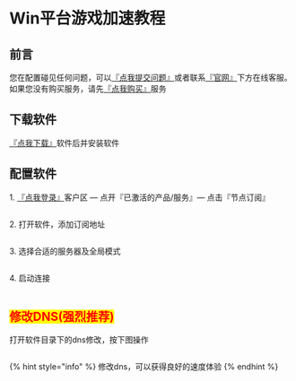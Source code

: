 # Win平台游戏加速教程

## **前言**

您在配置碰见任何问题，可以[『点我提交问题』](https://www.lengjiao.me/submitticket.php)或者联系[『官网』](https://www.lengjiao.me)下方在线客服。如果您没有购买服务，请先[『点我购买』](https://www.lengjiao.me/cart.php)服务

## 下载软件

[『点我下载』](https://alumninpustedutw-my.sharepoint.com/:u:/g/personal/empty\_alumni\_npust\_edu\_tw/EeXO\_X-OUzpLjl20ClC6cBoBsmOEpGE4dSYYPAokAGLDSQ?download=1)软件后并安装软件

## 配置软件

1\. [『点我登录』](https://www.lengjiao.me/clientarea.php)客户区 — 点开『已激活的产品/服务』— 点击『节点订阅』

<div align="left">

<figure><img src="https://i.imgtg.com/2022/07/20/rOjLD.png" alt=""><figcaption></figcaption></figure>

</div>

2\. 打开软件，添加订阅地址

<div align="left">

<figure><img src="https://i.imgtg.com/2022/11/29/48Jic.png" alt=""><figcaption></figcaption></figure>

</div>

3\. 选择合适的服务器及全局模式

<div align="left">

<figure><img src="https://i.imgtg.com/2022/07/20/ratjP.png" alt=""><figcaption></figcaption></figure>

</div>

4\. 启动连接

<div align="left">

<figure><img src="https://i.imgtg.com/2022/07/20/raDWb.png" alt=""><figcaption></figcaption></figure>

</div>

## <mark style="color:red;">修改DNS(强烈推荐)</mark>

打开软件目录下的dns修改，按下图操作

<div align="left">

<figure><img src="https://i.imgtg.com/2022/09/11/yOvbD.png" alt=""><figcaption></figcaption></figure>

</div>

{% hint style="info" %}
修改dns，可以获得良好的速度体验
{% endhint %}
